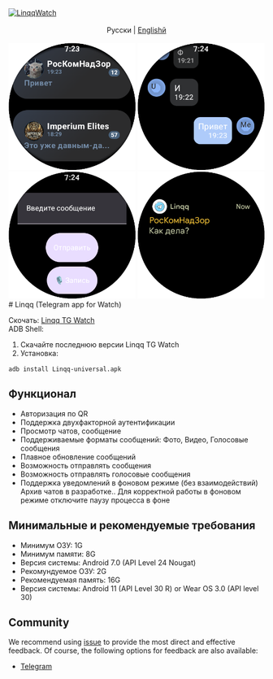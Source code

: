 <a href="https://github.com/Stiv455/LinqqWatch">
<img src="https://socialify.git.ci/Stiv455/LinqqWatch/image?font=Source+Code+Pro&issues=1&logo=https%3A%2F%2Fraw.githubusercontent.com%2FStiv455%2FLinqqWatch%2Frefs%2Fheads%2Fmain%2Fic_launcher.png&name=1&pattern=Circuit+Board&pulls=1&stargazers=1&theme=Dark" alt="LinqqWatch" />
</a>

<div align="center">
  <br/>
  <div>
      Русски | <a href="./README.md">Englishй</a>
  </div>
  <br/>

<img src="https://raw.githubusercontent.com/Stiv455/LinqqWatch/refs/heads/main/Linqq%20Screens/1.png" width="250" />
<img src="https://raw.githubusercontent.com/Stiv455/LinqqWatch/refs/heads/main/Linqq%20Screens/2.png" width="250" />
<img src="https://raw.githubusercontent.com/Stiv455/LinqqWatch/refs/heads/main/Linqq%20Screens/3.png" width="250" />
<img src="https://raw.githubusercontent.com/Stiv455/LinqqWatch/refs/heads/main/Linqq%20Screens/4.png" width="250" />
</div>
# Linqq (Telegram app for Watch)

Скочать: [Linqq TG Watch](https://github.com/Stiv455/LinqqWatch/releases)  
ADB Shell:

1. Скачайте последнюю версии Linqq TG Watch
2. Установка:

```shell
adb install Linqq-universal.apk
```

## Функционал

- Авторизация по QR 
- Поддержка двухфакторной аутентификации
- Просмотр чатов, сообщение
- Поддерживаемые форматы сообщений: Фото, Видео, Голосовые сообщения
- Плавное обновление сообщений  
- Возможность отправлять сообщения    
- Возможность отправлять голосовые сообщения
- Поддержка уведомлений в фоновом режиме (без взаимодействий)
Архив чатов в разработке.. 
Для корректной работы в фоновом режиме отключите паузу процесса в фоне 

## Минимальные и рекомендуемые требования

- Минимум ОЗУ: 1G
- Минимум памяти: 8G
- Версия системы: Android 7.0 (API Level 24 Nougat)
- Рекомундуемое ОЗУ: 2G
- Рекомендуемая память: 16G
- Версия системы: Android 11 (API Level 30 R) or Wear OS 3.0 (API level 30)

## Community

We recommend using [issue](https://github.com/Stiv455/LinqqWatch/issues) to provide the most direct
and effective feedback. Of course, the following options for feedback are also available:

- [Telegram](https://t.me/LinqqWatch)

